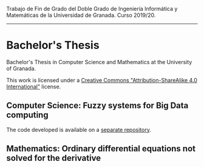 Trabajo de Fin de Grado del Doble Grado de Ingeniería Informática y Matemáticas de la Universidad de Granada. Curso 2019/20.

----

# Bachelor's Thesis

Bachelor's Thesis in Computer Science and Mathematics at the University of Granada.

This work is licensed under a [Creative Commons
"Attribution-ShareAlike 4.0 International"](http://creativecommons.org/licenses/by-sa/4.0/) license.

## Computer Science: Fuzzy systems for Big Data computing

The code developed is available on a [separate repository](https://github.com/antcc/fuzzyspark).

## Mathematics: Ordinary differential equations not solved for the derivative
